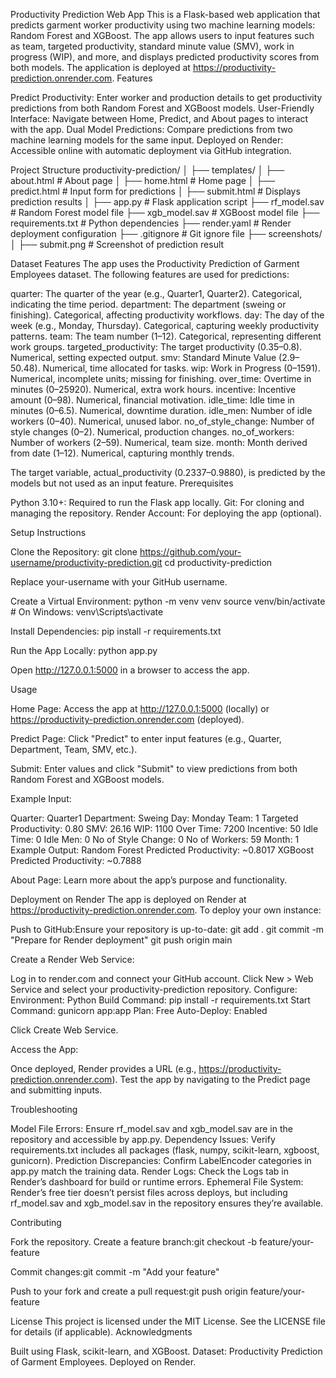 Productivity Prediction Web App
This is a Flask-based web application that predicts garment worker productivity using two machine learning models: Random Forest and XGBoost. The app allows users to input features such as team, targeted productivity, standard minute value (SMV), work in progress (WIP), and more, and displays predicted productivity scores from both models. The application is deployed at https://productivity-prediction.onrender.com.
Features

Predict Productivity: Enter worker and production details to get productivity predictions from both Random Forest and XGBoost models.
User-Friendly Interface: Navigate between Home, Predict, and About pages to interact with the app.
Dual Model Predictions: Compare predictions from two machine learning models for the same input.
Deployed on Render: Accessible online with automatic deployment via GitHub integration.

Project Structure
productivity-prediction/
│
├── templates/
│   ├── about.html        # About page
│   ├── home.html         # Home page
│   ├── predict.html      # Input form for predictions
│   ├── submit.html       # Displays prediction results
│
├── app.py                # Flask application script
├── rf_model.sav          # Random Forest model file
├── xgb_model.sav         # XGBoost model file
├── requirements.txt      # Python dependencies
├── render.yaml           # Render deployment configuration
├── .gitignore            # Git ignore file
├── screenshots/
│   ├── submit.png        # Screenshot of prediction result

Dataset Features
The app uses the Productivity Prediction of Garment Employees dataset. The following features are used for predictions:

quarter: The quarter of the year (e.g., Quarter1, Quarter2). Categorical, indicating the time period.
department: The department (sweing or finishing). Categorical, affecting productivity workflows.
day: The day of the week (e.g., Monday, Thursday). Categorical, capturing weekly productivity patterns.
team: The team number (1–12). Categorical, representing different work groups.
targeted_productivity: The target productivity (0.35–0.8). Numerical, setting expected output.
smv: Standard Minute Value (2.9–50.48). Numerical, time allocated for tasks.
wip: Work in Progress (0–1591). Numerical, incomplete units; missing for finishing.
over_time: Overtime in minutes (0–25920). Numerical, extra work hours.
incentive: Incentive amount (0–98). Numerical, financial motivation.
idle_time: Idle time in minutes (0–6.5). Numerical, downtime duration.
idle_men: Number of idle workers (0–40). Numerical, unused labor.
no_of_style_change: Number of style changes (0–2). Numerical, production changes.
no_of_workers: Number of workers (2–59). Numerical, team size.
month: Month derived from date (1–12). Numerical, capturing monthly trends.

The target variable, actual_productivity (0.2337–0.9880), is predicted by the models but not used as an input feature.
Prerequisites

Python 3.10+: Required to run the Flask app locally.
Git: For cloning and managing the repository.
Render Account: For deploying the app (optional).

Setup Instructions

Clone the Repository:
git clone https://github.com/your-username/productivity-prediction.git
cd productivity-prediction

Replace your-username with your GitHub username.

Create a Virtual Environment:
python -m venv venv
source venv/bin/activate  # On Windows: venv\Scripts\activate


Install Dependencies:
pip install -r requirements.txt


Run the App Locally:
python app.py


Open http://127.0.0.1:5000 in a browser to access the app.



Usage

Home Page: Access the app at http://127.0.0.1:5000 (locally) or https://productivity-prediction.onrender.com (deployed).

Predict Page: Click "Predict" to enter input features (e.g., Quarter, Department, Team, SMV, etc.).

Submit: Enter values and click "Submit" to view predictions from both Random Forest and XGBoost models.

Example Input:

Quarter: Quarter1
Department: Sweing
Day: Monday
Team: 1
Targeted Productivity: 0.80
SMV: 26.16
WIP: 1100
Over Time: 7200
Incentive: 50
Idle Time: 0
Idle Men: 0
No of Style Change: 0
No of Workers: 59
Month: 1
Example Output:
Random Forest Predicted Productivity: ~0.8017
XGBoost Predicted Productivity: ~0.7888




About Page: Learn more about the app’s purpose and functionality.


Deployment on Render
The app is deployed on Render at https://productivity-prediction.onrender.com. To deploy your own instance:

Push to GitHub:Ensure your repository is up-to-date:
git add .
git commit -m "Prepare for Render deployment"
git push origin main


Create a Render Web Service:

Log in to render.com and connect your GitHub account.
Click New > Web Service and select your productivity-prediction repository.
Configure:
Environment: Python
Build Command: pip install -r requirements.txt
Start Command: gunicorn app:app
Plan: Free
Auto-Deploy: Enabled


Click Create Web Service.


Access the App:

Once deployed, Render provides a URL (e.g., https://productivity-prediction.onrender.com).
Test the app by navigating to the Predict page and submitting inputs.



Troubleshooting

Model File Errors: Ensure rf_model.sav and xgb_model.sav are in the repository and accessible by app.py.
Dependency Issues: Verify requirements.txt includes all packages (flask, numpy, scikit-learn, xgboost, gunicorn).
Prediction Discrepancies: Confirm LabelEncoder categories in app.py match the training data.
Render Logs: Check the Logs tab in Render’s dashboard for build or runtime errors.
Ephemeral File System: Render’s free tier doesn’t persist files across deploys, but including rf_model.sav and xgb_model.sav in the repository ensures they’re available.

Contributing

Fork the repository.
Create a feature branch:git checkout -b feature/your-feature


Commit changes:git commit -m "Add your feature"


Push to your fork and create a pull request:git push origin feature/your-feature



License
This project is licensed under the MIT License. See the LICENSE file for details (if applicable).
Acknowledgments

Built using Flask, scikit-learn, and XGBoost.
Dataset: Productivity Prediction of Garment Employees.
Deployed on Render.

